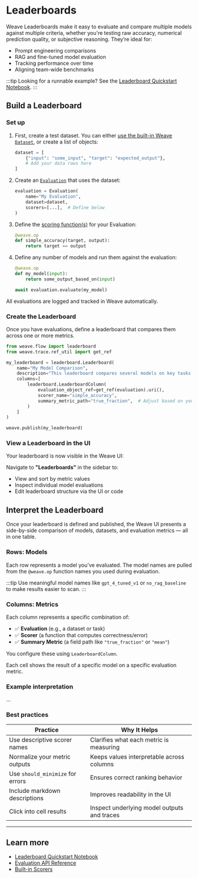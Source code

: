 # Leaderboards

Weave Leaderboards make it easy to evaluate and compare multiple models against multiple criteria, whether you're testing raw accuracy, numerical prediction quality, or subjective reasoning. They’re ideal for:

- Prompt engineering comparisons
- RAG and fine-tuned model evaluation
- Tracking performance over time
- Aligning team-wide benchmarks

:::tip
Looking for a runnable example? See the [Leaderboard Quickstart Notebook](https://weave-docs.wandb.ai/reference/gen_notebooks/leaderboard_quickstart).
:::

## Build a Leaderboard

### Set up

1. First, create a test dataset. You can either [use the built-in Weave `Dataset`](./datasets.md), or create a list of objects:

    ```python
    dataset = [
        {"input": "some_input", "target": "expected_output"},
        # Add your data rows here
    ]
    ```

2. Create an [`Evaluation`](../core-types/evaluations.md) that uses the dataset:

    ```python
    evaluation = Evaluation(
        name="My Evaluation",
        dataset=dataset,
        scorers=[...],  # Define below
    )
    ```

3. Define the [scoring function(s)](../evaluation/scorers.md) for your Evaluation: 

    ```python
    @weave.op
    def simple_accuracy(target, output):
        return target == output
    ```

4. Define any number of models and run them against the evaluation:

    ```python
    @weave.op
    def my_model(input):
        return some_output_based_on(input)

    await evaluation.evaluate(my_model)
    ```

All evaluations are logged and tracked in Weave automatically.

### Create the Leaderboard

Once you have evaluations, define a leaderboard that compares them across one or more metrics.

```python
from weave.flow import leaderboard
from weave.trace.ref_util import get_ref

my_leaderboard = leaderboard.Leaderboard(
    name="My Model Comparison",
    description="This leaderboard compares several models on key tasks.",
    columns=[
        leaderboard.LeaderboardColumn(
            evaluation_object_ref=get_ref(evaluation).uri(),
            scorer_name="simple_accuracy",
            summary_metric_path="true_fraction",  # Adjust based on your scorer's output
        )
    ]
)

weave.publish(my_leaderboard)
```


### View a Leaderboard in the UI

Your leaderboard is now visible in the Weave UI:

Navigate to **"Leaderboards"** in the sidebar to:

- View and sort by metric values
- Inspect individual model evaluations
- Edit leaderboard structure via the UI or code


## Interpret the Leaderboard

Once your leaderboard is defined and published, the Weave UI presents a side-by-side comparison of models, datasets, and evaluation metrics — all in one table.

### Rows: Models

Each row represents a model you’ve evaluated. The model names are pulled from the `@weave.op` function names you used during evaluation.

:::tip
Use meaningful model names like `gpt_4_tuned_v1` or `no_rag_baseline` to make results easier to scan.
:::

### Columns: Metrics

Each column represents a specific combination of:

- ✅ **Evaluation** (e.g., a dataset or task)
- ✅ **Scorer** (a function that computes correctness/error)
- ✅ **Summary Metric** (a field path like `"true_fraction"` or `"mean"`)

You configure these using `LeaderboardColumn`.

Each cell shows the result of a specific model on a specific evaluation metric.

###  Example interpretation

...

<!--
TODO:
Add description of an example Leaderboard 
Add example copyable script 
Add some screenshots from example script output
-->

###  Best practices

| Practice                         | Why It Helps                                |
| -------------------------------- | ------------------------------------------- |
| Use descriptive scorer names     | Clarifies what each metric is measuring     |
| Normalize your metric outputs    | Keeps values interpretable across columns   |
| Use `should_minimize` for errors | Ensures correct ranking behavior            |
| Include markdown descriptions    | Improves readability in the UI              |
| Click into cell results          | Inspect underlying model outputs and traces |

---

##  Learn more

-  [Leaderboard Quickstart Notebook](https://weave-docs.wandb.ai/reference/gen_notebooks/leaderboard_quickstart)
-  [Evaluation API Reference](https://weave-docs.wandb.ai/guides/evaluation/)
-  [Built-in Scorers](https://weave-docs.wandb.ai/guides/evaluation/builtin_scorers)
